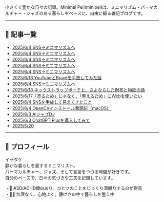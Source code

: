 <!-- Google tag (gtag.js) -->
<script async src="https://www.googletagmanager.com/gtag/js?id=G-89D1F7DMB6"></script>
<script>
  window.dataLayer = window.dataLayer || [];
  function gtag(){dataLayer.push(arguments);}
  gtag('js', new Date());

  gtag('config', 'G-89D1F7DMB6');
</script>

小さくて豊かな日々の記録。Minimal Peil(minipei)は、ミニマリズム・パーマカルチャー・ジャズのある暮らしをベースに、自由に綴る雑記ブログです。

---

## 📝 記事一覧

- [2025/6/4 SNS→ミニマリズムへ](articles/2025-06-04-sns-to-minimalism.md)
- [2025/6/4 SNS→ミニマリズムへ](articles/2025-06-04-sns-to-minimalism.md)
- [2025/6/4 SNS→ミニマリズムへ](articles/2025-06-04-sns-to-minimalism.md)
- [2025/6/4 SNS→ミニマリズムへ](articles/2025-06-04-sns-to-minimalism.md)
- [2025/6/4 SNS→ミニマリズムへ](articles/2025-06-04-sns-to-minimalism.md)
- [2025/6/18 YouTubeとBraveを手放してみた話](articles/2025-06-18-youtube_to_brave_sayonara_jikken.md)
- [2025/6/4 SNS→ミニマリズムへ](articles/2025-06-04-sns-to-minimalism.md)
- [2025/6/18 ネックストラップポーチと、さよならした財布と物欲の話](articles/2025-06-18-neck_strap_pouch_to_sayonara_wallet.md)
- [2025/6/17「売るため」じゃなく、「整えるため」にWebを使いたい](articles/2025-06-17-totonoeru_tame_no_web.md)
- [2025/6/4 SNSを手放して見えてきたこと](articles/2025-06-04-sns-to-minimalism.md)
- [2025/6/4 OpenCVインストール奮闘記（macOS）](articles/2025-06-04-opencv-setup-diary.md)
- [2025/6/3 AIジャズDJ](articles/2025-06-03-jazzdj.md)
- [2025/6/3 ChatGPT Plusを導入してみて](articles/2025-06-03-chatgpt-plus.md)
- [2025/5/20](articles/2025-05-20.md)

---

## 🌸 プロフィール
  
イッタケ  
静かな暮らしを愛するミニマリスト。  
パーマカルチャー、ジャズ、そして言葉をつづる時間が好きです。  
自分のペースで、日々の気づきや工夫を記録しています。

・🧠 ASD/ADHD傾向あり。ひとつのことをじっくり深掘りするのが得意  
・🚶‍♀️ 無理なく、心地よく。静けさの中で暮らしを整え中

